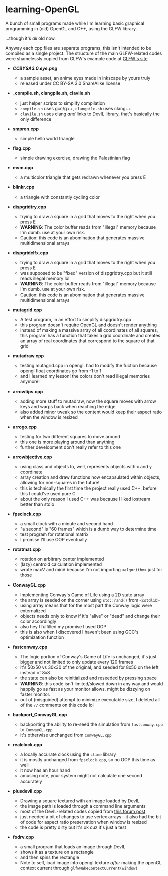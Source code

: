 # learning-OpenGL

A bunch of small programs made while I'm learning basic graphical programming in (old) OpenGL and C++, using the GLFW library.

...though it's *all* old now.

Anyway each cpp files are separate programs, this isn't intended to be compiled as a single project. The structure of the main GLFW-related codes were shamelessly copied from GLFW's example code at [GLFW's site](https://www.glfw.org/documentation)

* **_CCBYSA3.0.eye.png_**
  * a sample asset, an anime eyes made in inkscape by yours truly
  * released under CC BY-SA 3.0 ShareAlike license

* **_compile.sh, clangpile.sh, clavile.sh**
  * just helper scripts to simplify compilation
  * `compile.sh` uses gcc/g++, `clangpile.sh` uses clang++
  * `clavile.sh` uses clang _and_ links to DevIL library, that's basically the only difference


* **smpren.cpp**
  * simple hello world triangle
* **flag.cpp**
  * simple drawing exercise, drawing the Palestinian flag
* **mvm.cpp**
  * a multicolor triangle that gets redrawn whenever you press E
* **blinkr.cpp**
  * a triangle with constantly cycling color
* **dispgridtry.cpp**
  * trying to draw a square in a grid that moves to the right when you press E
  * **WARNING**: The color buffer reads from "illegal" memory because I'm dumb. use at your own risk.
  * Caution: this code is an abomination that generates massive multidimensional arrays
* **dispgridclfx.cpp**
  * trying to draw a square in a grid that moves to the right when you press E
  * was supposed to be "fixed" version of dispgridtry.cpp but it still reads illegal memory lol
  * **WARNING**: The color buffer reads from "illegal" memory because I'm dumb. use at your own risk.
  * Caution: this code is an abomination that generates massive multidimensional arrays
* **mutagrid.cpp**
  * A test program, in an effort to simplify dispgridtry.cpp
  * this program doesn't require OpenGL and doesn't render anything
  * instead of making a massive array of all coordinates of all squares, this program has a function that takes a grid coordinate and creates an array of real coordinates that correspond to the square of that grid
* **mutadraw.cpp**
  * testing mutagrid.cpp in opengl. had to modify the fuction because opengl float coordinates go from -1 to 1
  * and I learned my lesson! the colors don't read illegal memories anymore!
* **arrowtips.cpp**
  * adding more stuff to mutadraw, now the square moves with arrow keys and warps back when reaching the edge
  * also added minor tweak so the content would keep their aspect ratio when the window is resized
* **arrogo.cpp**
  * testing for two different squares to move around
  * this one is more playing around than anything
  * further development don't really refer to this one
* **arrowbjective.cpp**
  * using class and objects to, well, represents objects with x and y coordinate
  * array creation and draw functions now encapsulated within objects, allowing for non-squares in the future!
  * this is technically the first time the project really used C++, before this I could've used pure C
  * about the only reason I used C++ was because I liked iostream better than stdio
* **fpsclock.cpp**
  * a small clock with a minute and second hand
  * "a second" is "60 frames" which is a dumb way to determine time
  * test program for rotational matrix
  * I promise I'll use OOP eventually
* **rotatmat.cpp**
  * rotation on arbitrary center implemented
  * (lazy) centroid calculation implemented
  * wrote maxV and minV because I'm not importing `<algorithm>` just for those
* **ConwayGL.cpp**
  * Implementing Conway's Game of Life using a 2D state array
  * the array is seeded on the corner using `std::rand()` from `<cstdlib>`
  * using array means that for the most part the Conway logic were externalized
  * objects needs only to know if it's "alive" or "dead" and change their color accordingly
  * also hey I fulfilled my promise I used OOP
  * this is also when I discovered I haven't been using GCC's optimization function
* **fastconway.cpp**
  * The logic portion of Conway's Game of Life is unchanged, it's just bigger and not limited to only update every 120 frames
  * it's 50x50 vs 30x30 of the original, and seeded for 8x50 on the left instead of 8x8
  * the state can also be reinitialized and reseeded by pressing space
  * **WARNING**: this code isn't limited/slowed down in any way and would happily go as fast as your monitor allows. might be dizzying on faster monitor.
  * out of (misguided) attempt to minimize executable size, I deleted all of the `//` comments on this code lol
* **backport_ConwayGL.cpp**
  * backporting the ability to re-seed the simulation from `fastconway.cpp` to `ConwayGL.cpp`
  * it's otherwise unchanged from `ConwayGL.cpp`
* **realclock.cpp**
  * a locally accurate clock using the `ctime` library
  * it is mostly unchanged from `fpsclock.cpp`, so no OOP this time as well
  * it now has an hour hand
  * amusing note, your system might not calculate one second accurately
* **plusdevil.cpp**
  * Drawing a square textured with an image loaded by DevIL
  * the image path is loaded through a command line arguments
  * most of the DevIL-related codes copied from [this forum post](https://community.khronos.org/t/how-to-load-an-image-in-opengl/71231/6)
  * just needed a bit of changes to use vertex arrays—it also had the bit of code for aspect ratio preservation when window is resized
  * the code is pretty dirty but it's ok cuz it's just a test
* **fodrv.cpp**
  * a small program that loads an image through DevIL
  * shows it as a texture on a rectangle
  * and then spins the rectangle
  * Note to self, load image into opengl texture *after* making the openGL context current through `glfwMakeContextCurrent(window)`
